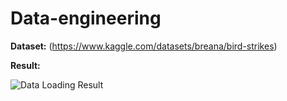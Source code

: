 # Data-engineering
**Dataset:**
(https://www.kaggle.com/datasets/breana/bird-strikes)

**Result:**

![Data Loading Result](<img width="890" height="355" alt="Script Execution Result" src="https://github.com/user-attachments/assets/281eef4e-3b03-4a57-a39b-131bc59e53ba" />)

